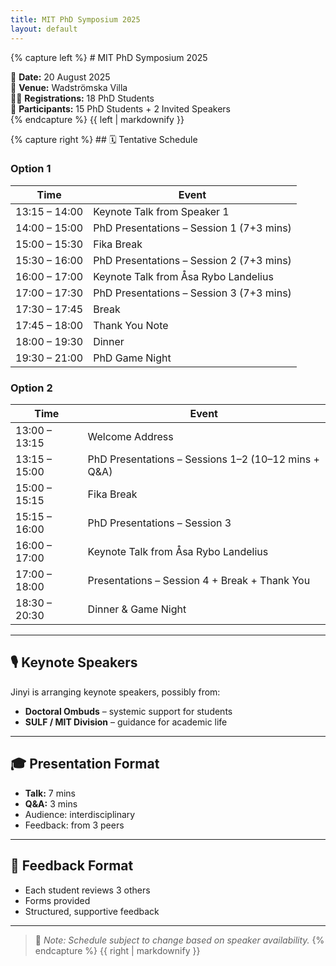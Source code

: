 ```yaml
---
title: MIT PhD Symposium 2025
layout: default
---
```


<link rel="stylesheet" href="assets/css/style.css">

<div class="two-column">
  <div class="left-column">
{% capture left %}
# MIT PhD Symposium 2025

📅 **Date:** 20 August 2025  
📍 **Venue:** Wadströmska Villa  
🧑‍🎓 **Registrations:** 18 PhD Students  
👥 **Participants:** 15 PhD Students + 2 Invited Speakers  
{% endcapture %}
{{ left | markdownify }}
  </div>

  <div class="right-column">
{% capture right %}
## 🗓 Tentative Schedule

### Option 1

| Time          | Event                                                              |
|---------------|--------------------------------------------------------------------|
| 13:15 – 14:00 | Keynote Talk from Speaker 1                                        |
| 14:00 – 15:00 | PhD Presentations – Session 1 (7+3 mins)                           |
| 15:00 – 15:30 | Fika Break                                                         |
| 15:30 – 16:00 | PhD Presentations – Session 2 (7+3 mins)                           |
| 16:00 – 17:00 | Keynote Talk from Åsa Rybo Landelius                              |
| 17:00 – 17:30 | PhD Presentations – Session 3 (7+3 mins)                           |
| 17:30 – 17:45 | Break                                                              |
| 17:45 – 18:00 | Thank You Note                                                     |
| 18:00 – 19:30 | Dinner                                                             |
| 19:30 – 21:00 | PhD Game Night                                                     |

### Option 2

| Time          | Event                                                              |
|---------------|--------------------------------------------------------------------|
| 13:00 – 13:15 | Welcome Address                                                    |
| 13:15 – 15:00 | PhD Presentations – Sessions 1–2 (10–12 mins + Q&A)                |
| 15:00 – 15:15 | Fika Break                                                         |
| 15:15 – 16:00 | PhD Presentations – Session 3                                      |
| 16:00 – 17:00 | Keynote Talk from Åsa Rybo Landelius                              |
| 17:00 – 18:00 | Presentations – Session 4 + Break + Thank You                      |
| 18:30 – 20:30 | Dinner & Game Night                                                |

---

## 🎙 Keynote Speakers

Jinyi is arranging keynote speakers, possibly from:

- **Doctoral Ombuds** – systemic support for students  
- **SULF / MIT Division** – guidance for academic life

---

## 🎓 Presentation Format

- **Talk:** 7 mins  
- **Q&A:** 3 mins  
- Audience: interdisciplinary  
- Feedback: from 3 peers

---

## 📝 Feedback Format

- Each student reviews 3 others  
- Forms provided  
- Structured, supportive feedback

---

> 📌 *Note: Schedule subject to change based on speaker availability.*
{% endcapture %}
{{ right | markdownify }}
  </div>
</div>
